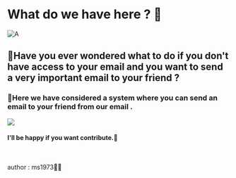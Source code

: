 # What do we have here ? 🧐
![A](https://cdn.yjc.ir/files/fa/news/1402/12/15/19041593_618.jpg)
## 🚨Have you ever wondered what to do if you don't have access to your email and you want to send a very important email to your friend ? 
### :rocket:Here we have considered a system where you can send an email to your friend from our email . 
![](https://xneelo.co.za/help-centre/wp-content/uploads/2016/12/gmail-logo-1.png)

#### I'll be happy if you want contribute.💫
<br>
<p> author : ms1973🧑‍💻</p>
